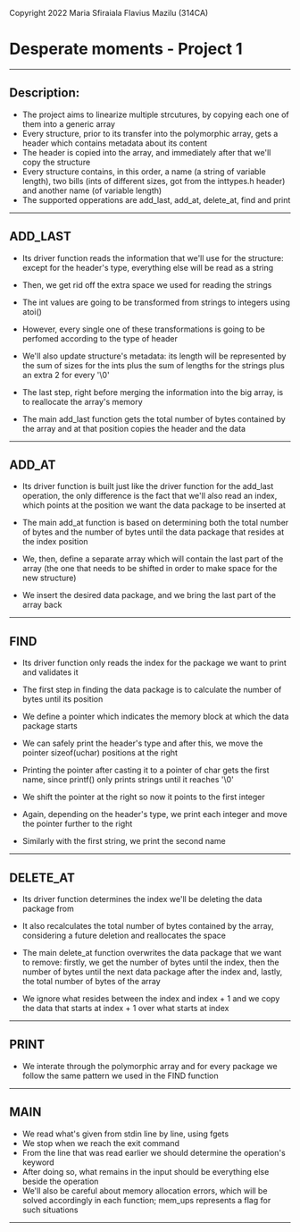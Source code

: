 Copyright 2022 Maria Sfiraiala Flavius Mazilu (314CA)

# Desperate moments - Project 1

-------------------------------------------------------------------------------

## Description:
- The project aims to linearize multiple strcutures, by copying each one of
them into a generic array
- Every structure, prior to its transfer into the polymorphic array, gets a
header which contains metadata about its content
- The header is copied into the array, and immediately after that we'll copy
the structure
- Every structure contains, in this order, a name (a string of variable
length), two bills (ints of different sizes, got from the inttypes.h header)
and another name (of variable length)
- The supported opperations are add_last, add_at, delete_at, find and print

-------------------------------------------------------------------------------

## ADD_LAST
- Its driver function reads the information that we'll use for the structure:
except for the header's type, everything else will be read as a string
- Then, we get rid off the extra space we used for reading the strings
- The int values are going to be transformed from strings to integers using
atoi()
- However, every single one of these transformations is going to be perfomed
according to the type of header
- We'll also update structure's metadata: its length will be represented by
the sum of sizes for the ints plus the sum of lengths for the strings
plus an extra 2 for every '\0'
- The last step, right before merging the information into the big array, is to
reallocate the array's memory

- The main add_last function gets the total number of bytes contained by the
array and at that position copies the header and the data

-------------------------------------------------------------------------------

## ADD_AT
- Its driver function is built just like the driver function for the add_last
operation, the only difference is the fact that we'll also read an index, which
points at the position we want the data package to be inserted at

- The main add_at function is based on determining both the total number of
bytes and the number of bytes until the data package that resides at the index
position
- We, then, define a separate array which will contain the last part of the array
(the one that needs to be shifted in order to make space for the new structure)
- We insert the desired data package, and we bring the last part of the array
back

-------------------------------------------------------------------------------

## FIND
- Its driver function only reads the index for the package we want to print and
validates it

- The first step in finding the data package is to calculate the number of
bytes until its position
- We define a pointer which indicates the memory block at which the data
package starts
- We can safely print the header's type and after this, we move the pointer
sizeof(uchar) positions at the right
- Printing the pointer after casting it to a pointer of char gets the first
name, since printf() only prints strings until it reaches '\0'
- We shift the pointer at the right so now it points to the first integer
- Again, depending on the header's type, we print each integer and move the
pointer further to the right
- Similarly with the first string, we print the second name

-------------------------------------------------------------------------------

## DELETE_AT
- Its driver function determines the index we'll be deleting the data package
from
- It also recalculates the total number of bytes contained by the array,
considering a future deletion and reallocates the space

- The main delete_at function overwrites the data package that we want to
remove: firstly, we get the number of bytes until the index, then the number of
bytes until the next data package after the index and, lastly, the total number
of bytes of the array
- We ignore what resides between the index and index + 1 and we copy the data
that starts at index + 1 over what starts at index

-------------------------------------------------------------------------------

## PRINT
- We interate through the polymorphic array and for every package we follow the
same pattern we used in the FIND function

-------------------------------------------------------------------------------

## MAIN
- We read what's given from stdin line by line, using fgets
- We stop when we reach the exit command
- From the line that was read earlier we should determine the operation's
keyword
- After doing so, what remains in the input should be everything else beside
the operation
- We'll also be careful about memory allocation errors, which will be
solved accordingly in each function; mem_ups represents a flag for such
situations

-------------------------------------------------------------------------------